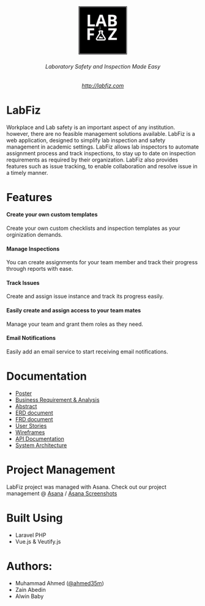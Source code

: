 <div align="center">
<img src="Documentation/Logo/labfiz_logo_hd.png"  width="25%" height="auto">
 
 ###### Laboratory Safety and Inspection Made Easy
 ###### http://labfiz.com
 </div>
 
 # LabFiz
Workplace and Lab safety is an important aspect of any institution. however, there are no feasible management solutions available. LabFiz is a web application, designed to simplify lab inspection and safety management in academic settings. LabFiz allows lab inspectors to automate assignment process and track inspections, to stay up to date on inspection requirements as required by their organization. LabFiz also provides features such as issue tracking, to enable collaboration and resolve issue in a timely manner.

 # Features
 
 #### Create your own custom templates
  Create your own custom checklists and inspection templates as your orginization demands.

 #### Manage Inspections
  You can create assignments for your team member and track their progress through reports with ease.

 #### Track Issues
  Create and assign issue instance and track its progress easily.
  
 #### Easily create and assign access to your team mates
  Manage your team and grant them roles as they need.
  
 #### Email Notifications
  Easily add an email service to start receiving email notifications.


# Documentation
 - [Poster](https://github.com/Capstone2019-ZAM/Capstone/blob/master/Documentation/Poster.png)
 - [Business Requirement & Analysis]( https://github.com/Capstone2019-ZAM/LabFiz/blob/master/Documentation/BusinessRequirementandProposal.pdf)
 - [Abstract](https://github.com/Capstone2019-ZAM/LabFiz/blob/master/Documentation/Abstract.docx)
 - [ERD document](https://github.com/Capstone2019-ZAM/Capstone/blob/master/Documentation/ERD%20-%20Main%20App.pdf)
 - [FRD document](https://github.com/Capstone2019-ZAM/Capstone/blob/master/Documentation/FRD.docx)
 - [User Stories](https://github.com/Capstone2019-ZAM/Capstone/blob/master/Documentation/User%20Stories.xlsx)
 - [Wireframes](https://github.com/Capstone2019-ZAM/Capstone/blob/master/Documentation/Wireframe%20-%20Coordinator%20(2).svg)
 - [API Documentation](https://github.com/Capstone2019-ZAM/Capstone/blob/master/Documentation/API2.md)
 - [System Architecture](https://github.com/Capstone2019-ZAM/Capstone/blob/master/Documentation/System%20Architectural%20V2%20(2).png)
 
 # Project Management
   LabFiz project was managed with Asana. Check out our project management @ [Asana](https://app.asana.com/0/1139874116808383) / [Asana Screenshots](https://github.com/Capstone2019-ZAM/Capstone/tree/master/Documentation/Asana%20Screenshots)
   
 # Built Using
  - Laravel PHP
  - Vue.js & Veutify.js
 
# Authors: 
- 	Muhammad Ahmed  ([@ahmed35m](https://github.com/ahmed35m))
-  Zain Abedin
-  Alwin Baby
 

